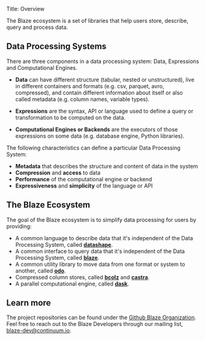 Title: Overview

The Blaze ecosystem is a set of libraries that help users store, describe, query and process data.

## Data Processing Systems

There are three components in a data processing system: Data, Expressions and Computational Engines.

- **Data** can have different structure (tabular, nested or unstructured), live in different containers
    and formats (e.g. csv, parquet, avro, compressed), and contain different information about itself or also
    called metadata (e.g. column names, variable types).

- **Expressions** are the syntax, API or language used to define a query or transformation to be
    computed on the data.

- **Computational Engines or Backends** are the executors of those expressions on some data (e.g.
    database engine, Python libraries).


The following characteristics can define a particular Data Processing System:

- **Metadata** that describes the structure and content of data in the system
- **Compression** and **access** to data
- **Performance** of the computational engine or backend
- **Expressiveness** and **simplicity** of the language or API


## The Blaze Ecosystem

The goal of the Blaze ecosystem is to simplify data processing for users by providing:

- A common language to describe data that it's independent of the Data Processing System, called
[**datashape**](https://blaze.pydata.org/pages/projects/datashape).
- A common interface to query data that it's independent of the Data Processing System, called
[**blaze**](https://blaze.pydata.org/pages/projects/blaze).
- A common utility library to move data from one format or system to another, called
[**odo**](https://blaze.pydata.org/pages/projects/odo).
- Compressed column stores, called [**bcolz**](https://blaze.pydata.org/pages/projects/bcolz) and
[**castra**](https://blaze.pydata.org/pages/projects/castra).
- A parallel computational engine, called [**dask**](https://blaze.pydata.org/pages/projects/dask).


## Learn more

The project repositories can be found under the [Github Blaze Organization](https://github.com/blaze). Feel free to
reach out to the Blaze Developers through our mailing list, blaze-dev@continuum.io.
